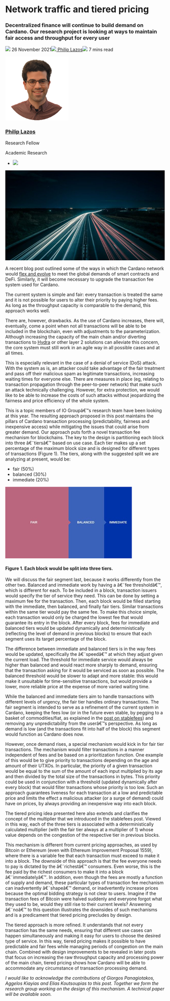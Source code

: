 # Network traffic and tiered pricing
### **Decentralized finance will continue to build demand on Cardano. Our research project is looking at ways to maintain fair access and throughput for every user**
![](img/2021-11-26-network-traffic-and-tiered-pricing.002.png) 26 November 2021![](img/2021-11-26-network-traffic-and-tiered-pricing.002.png)[ Philip Lazos](/en/blog/authors/philip-lazos/page-1/)![](img/2021-11-26-network-traffic-and-tiered-pricing.003.png) 7 mins read

![Philip Lazos](img/2021-11-26-network-traffic-and-tiered-pricing.004.png)[](/en/blog/authors/philip-lazos/page-1/)
### [**Philip Lazos**](/en/blog/authors/philip-lazos/page-1/)
Research Fellow

Academic Research

- ![](img/2021-11-26-network-traffic-and-tiered-pricing.005.png)[](mailto:philip.lazos@iohk.io "Email")

![Network traffic and tiered pricing](img/2021-11-26-network-traffic-and-tiered-pricing.006.jpeg)

A recent blog post outlined some of the ways in which the Cardano network would [flex and evolve](https://iohk.io/en/blog/posts/2021/11/22/slow-and-steady-wins-the-race-network-evolution-for-network-growth/) to meet the global demands of smart contracts and DeFi. Similarly, it will become necessary to upgrade the transaction fee system used for Cardano. 

The current system is simple and fair: every transaction is treated the same and it is not possible for users to alter their priority by paying higher fees. As long as the throughput capacity is comparable to the demand, this approach works well.

There are, however, drawbacks. As the use of Cardano increases, there will, eventually, come a point when not all transactions will be able to be included in the blockchain, even with adjustments to the parameterization. Although increasing the capacity of the main chain and/or diverting transactions to [Hydra](https://iohk.io/en/blog/posts/2021/09/17/hydra-cardano-s-solution-for-ultimate-scalability/) or other layer 2 solutions can alleviate this concern, the core system must still work in an agile way in all possible cases and at all times.

This is especially relevant in the case of a denial of service (DoS) attack. With the system as is, an attacker could take advantage of the fair treatment and pass off their malicious spam as legitimate transactions, increasing waiting times for everyone else. There are measures in place (eg, relating to transaction propagation through the peer-to-peer network) that make such an attack technically challenging. However, for extra protection, we would like to be able to increase the costs of such attacks without jeopardizing the fairness and price efficiency of the whole system. 

This is a topic members of IO Groupâ€™s research team have been looking at this year. The resulting approach proposed in this post maintains the pillars of Cardano transaction processing (predictability, fairness and inexpensive access) while mitigating the issues that could arise from greater demand. Our approach puts forth a novel transaction fee mechanism for blockchains. The key to the design is partitioning each block into three â€˜tiersâ€™ based on use case. Each tier makes up a set percentage of the maximum block size and is designed for different types of transactions (Figure 1). The tiers, along with the suggested split we are analyzing at present, would be:

- fair (50%)
- balanced (30%)
- immediate (20%)

![](img/2021-11-26-network-traffic-and-tiered-pricing.007.jpeg)
#### **Figure 1. Each block would be split into three tiers.**
We will discuss the fair segment last, because it works differently from the other two. Balanced and immediate work by having a â€˜fee thresholdâ€™, which is different for each. To be included in a block, transaction issuers would specify the tier of service they need. This can be done by setting a maximum fee for the transaction. Then, each block would be filled starting with the immediate, then balanced, and finally fair tiers. Similar transactions within the same tier would pay the same fee. To make this choice simple, each transaction would only be charged the lowest fee that would guarantee its entry in the block. After every block, fees for immediate and balanced tiers would be updated dynamically and deterministically (reflecting the level of demand in previous blocks) to ensure that each segment uses its target percentage of the block. 

The difference between immediate and balanced tiers is in the way fees would be updated, specifically the â€˜speedâ€™ at which they adjust given the current load. The threshold for immediate service would always be higher than balanced and would react more sharply to demand, ensuring that the transaction asking for it would be serviced as soon as possible. The balanced threshold would be slower to adapt and more stable: this would make it unsuitable for time-sensitive transactions, but would provide a lower, more reliable price at the expense of more varied waiting time.

While the balanced and immediate tiers aim to handle transactions with different levels of urgency, the fair tier handles ordinary transactions. The fair segment is intended to serve as a refinement of the current system in Cardano, keeping the fees low (or in the future even stable, by pegging to a basket of commodities/fiat, as explained in the [post on stablefees](https://iohk.io/en/blog/posts/2021/06/10/stablefees-and-the-decentralized-reserve-system/)) and removing any unpredictability from the userâ€™s perspective. As long as demand is low (and the transactions fit into half of the block) this segment would function as Cardano does now. 

However, once demand rises, a special mechanism would kick in for fair tier transactions. The mechanism would filter transactions in a manner independent of fees and be based on a prioritization function. One example of this would be to give priority to transactions depending on the age and amount of their UTXOs. In particular, the priority of a given transaction would be equal to the sum of the amount of each input multiplied by its age and then divided by the total size of the transactions in bytes. This priority could be used in conjunction with a threshold (updated dynamically after every block) that would filter transactions whose priority is too low. Such an approach guarantees liveness for each transaction at a low and predictable price and limits the effect a malicious attacker (or a surge of demand) could have on prices, by always providing an inexpensive way into each block.

The tiered pricing idea presented here also extends and clarifies the concept of the multiplier that we introduced in the stablefees post. Viewed in this way, each of the three tiers is associated with a deterministically calculated multiplier (with the fair tier always at a multiplier of 1) whose value depends on the congestion of the respective tier in previous blocks. 

This mechanism is different from current pricing approaches, as used by Bitcoin or Ethereum (even with Ethereum Improvement Proposal 1559), where there is a variable fee that each transaction must exceed to make it into a block. The downside of this approach is that the fee everyone needs to pay is dictated by the â€˜richestâ€™ consumers. Even worse, this is the fee paid by the richest consumers to make it into a block â€˜immediatelyâ€™. In addition, even though the fees are mostly a function of supply and demand, these particular types of transaction fee mechanism can inadvertently â€˜shapeâ€™ demand, or inadvertently increase prices because the optimal bidding strategy is not clear to users. Imagine if the transaction fees of Bitcoin were halved suddenly and everyone forgot what they used to be, would they still rise to their current levels? Answering â€˜noâ€™ to this question illustrates the downsides of such mechanisms and is a predicament that tiered pricing precludes by design. 

The tiered approach is more refined. It understands that not every transaction has the same needs, ensuring that different use cases can happen simultaneously and making it easy for users to choose the desired type of service. In this way, tiered pricing makes it possible to have predictable and fair fees while managing periods of congestion on the main chain. Combined with design improvements to be revealed in later posts that focus on increasing the raw throughput capacity and processing power of the main chain, tiered pricing shows how Cardano will be able to accommodate any circumstance of transaction processing demand. 

*I would like to acknowledge the contributions of Giorgos Panagiotakos, Aggelos Kiayias and Elias Koutsoupias to this post. Together we form the research group working on the design of this mechanism. A technical paper will be available soon.*
